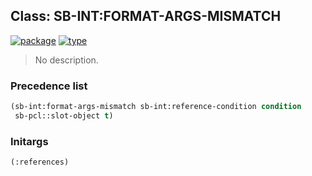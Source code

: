 ## Class: SB-INT:FORMAT-ARGS-MISMATCH
[![package](https://img.shields.io/badge/Package-SB--INT-5f9ea0.svg?style=social&colorA=999999)](../) [![type](https://img.shields.io/badge/Type-Class-5f9ea0.svg?style=social&colorA=999999)](../#class) 

> No description.

### Precedence list
```cl
(sb-int:format-args-mismatch sb-int:reference-condition condition
 sb-pcl::slot-object t)
```
### Initargs
```cl
(:references)
```
